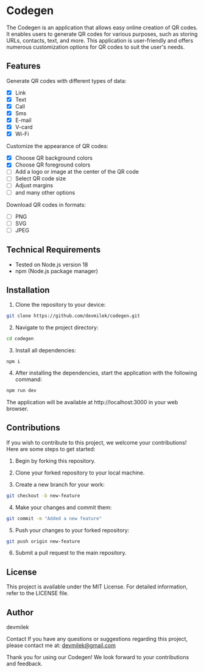 # Codegen

The Codegen is an application that allows easy online creation of QR codes. It enables users to generate QR codes for various purposes, such as storing URLs, contacts, text, and more. This application is user-friendly and offers numerous customization options for QR codes to suit the user's needs.

## Features

Generate QR codes with different types of data:

- [x] Link
- [x] Text
- [x] Call
- [x] Sms
- [x] E-mail
- [x] V-card
- [x] Wi-Fi

Customize the appearance of QR codes:

- [x] Choose QR background colors
- [x] Choose QR foreground colors
- [ ] Add a logo or image at the center of the QR code
- [ ] Select QR code size
- [ ] Adjust margins
- [ ] and many other options

Download QR codes in formats:

- [ ] PNG
- [ ] SVG
- [ ] JPEG

## Technical Requirements

- Tested on Node.js version 18
- npm (Node.js package manager)

## Installation

1. Clone the repository to your device:

```bash
git clone https://github.com/devmilek/codegen.git
```

2. Navigate to the project directory:

```bash
cd codegen
```

3. Install all dependencies:

```badh
npm i
```

4. After installing the dependencies, start the application with the following command:

```bash
npm run dev
```

The application will be available at http://localhost:3000 in your web browser.

## Contributions

If you wish to contribute to this project, we welcome your contributions! Here are some steps to get started:

1. Begin by forking this repository.

2. Clone your forked repository to your local machine.

3. Create a new branch for your work:

```bash
git checkout -b new-feature
```

4. Make your changes and commit them:

```bash
git commit -m "Added a new feature"
```

5. Push your changes to your forked repository:

```bash
git push origin new-feature
```

6. Submit a pull request to the main repository.

## License

This project is available under the MIT License. For detailed information, refer to the LICENSE file.

## Author

devmilek

Contact
If you have any questions or suggestions regarding this project, please contact me at: devmilek@gmail.com

Thank you for using our Codegen! We look forward to your contributions and feedback.

